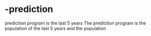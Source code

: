 # -prediction
 prediction program is the last 5 years
The prediction program is the population of the last 5 years and the population
